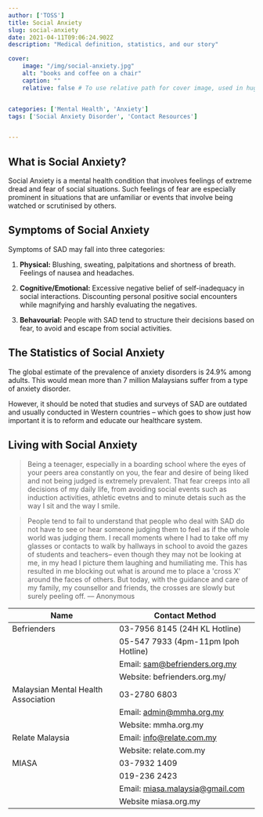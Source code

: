 ```yaml
---
author: ['TOSS']
title: Social Anxiety
slug: social-anxiety
date: 2021-04-11T09:06:24.902Z
description: "Medical definition, statistics, and our story"

cover:
    image: "/img/social-anxiety.jpg"
    alt: "books and coffee on a chair"
    caption: ""
    relative: false # To use relative path for cover image, used in hugo Page-bundles


categories: ['Mental Health', 'Anxiety']
tags: ['Social Anxiety Disorder', 'Contact Resources']


---
```



## What is Social Anxiety?
Social Anxiety is a mental health condition that involves feelings of extreme dread and fear of social situations. Such feelings of fear are especially prominent in situations that are unfamiliar or events that involve being watched or scrutinised by others.

## Symptoms of Social Anxiety
Symptoms of SAD may fall into three categories:

1. **Physical:** Blushing, sweating, palpitations and shortness of breath. Feelings of nausea and headaches.

2. **Cognitive/Emotional:** Excessive negative belief of self-inadequacy in social interactions. Discounting personal positive social encounters while magnifying and harshly evaluating the negatives.

3. **Behavourial:** People with SAD tend to structure their decisions based on fear, to avoid and escape from social activities.

## The Statistics of Social Anxiety
The global estimate of the prevalence of anxiety disorders is 24.9% among adults. This would mean more than 7 million Malaysians suffer from a type of anxiety disorder.

However, it should be noted that studies and surveys of SAD are outdated and usually conducted in Western countries – which goes to show just how important it is to reform and educate our healthcare system.

## Living with Social Anxiety
> Being a teenager, especially in a boarding school where the eyes of your peers area constantly on you, the fear and desire of being liked and not being judged is extremely prevalent. That fear creeps into all decisions of my daily life, from avoiding social events such as induction activities, athletic evetns and to minute detais  such as the way I sit and the way I smile.

> People tend to fail to understand that people who deal with SAD do not have to see or hear someone judging them to feel as if the whole world was judging them. I recall moments where I had to take off my glasses or contacts to walk by hallways in school to avoid the gazes of students and teachers– even though they may not be looking at me, in my head I picture them laughing and humiliating me. This has resulted in me blocking out what is around me to place a 'cross X' around the faces of others. But today, with the guidance and care of my family, my counsellor and friends, the crosses are slowly but surely peeling off. –– Anonymous


| Name | Contact Method |
|---|---|
| Befrienders | 03-7956 8145 (24H KL Hotline) |
|  | 05-547 7933 (4pm-11pm Ipoh Hotline) |
|  | Email: sam@befrienders.org.my |
|  | Website: befrienders.org.my/ |
| Malaysian Mental Health Association | 03-2780 6803 |
|  | Email: admin@mmha.org.my |
|  | Website: mmha.org.my |
| Relate Malaysia | Email: info@relate.com.my |
|  | Website: relate.com.my |
| MIASA | 03-7932 1409 |
|  | 019-236 2423 |
|  | Email: miasa.malaysia@gmail.com |
|  | Website miasa.org.my |
